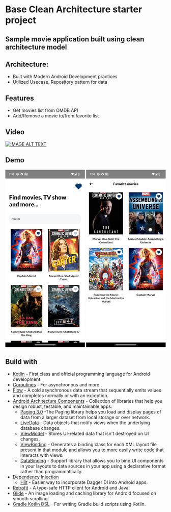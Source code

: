 # Base Clean Architecture starter project

## Sample movie application built using clean architecture model

## Architecture:
- Built with Modern Android Development practices
- Utilized Usecase, Repository pattern for data

## Features
- Get movies list from OMDB API
- Add/Remove a movie to/from favorite list

## Video
[![IMAGE ALT TEXT](https://img.youtube.com/vi/lVgnijNNBhc/maxresdefault.jpg)](https://www.youtube.com/watch?v=lVgnijNNBhc "Video Demo")

## Demo
<img src="search.jpg" alt="drawing" width="250"/>
<img src="favorite.jpg" alt="drawing" width="250"/>

## Build with

- [Kotlin](https://kotlinlang.org/) - First class and official programming language for Android development.
- [Coroutines](https://kotlinlang.org/docs/reference/coroutines-overview.html) - For asynchronous and more..
- [Flow](https://kotlin.github.io/kotlinx.coroutines/kotlinx-coroutines-core/kotlinx.coroutines.flow/-flow/) - A cold asynchronous data stream that sequentially emits values and completes normally or with an exception.
- [Android Architecture Components](https://developer.android.com/topic/libraries/architecture) - Collection of libraries that help you design robust, testable, and maintainable apps.
  - [Paging 3.0](https://developer.android.com/topic/libraries/architecture/paging/v3-overview) -The Paging library helps you load and display pages of data from a larger dataset from local storage or over network.
  - [LiveData](https://developer.android.com/topic/libraries/architecture/livedata) - Data objects that notify views when the underlying database changes.
  - [ViewModel](https://developer.android.com/topic/libraries/architecture/viewmodel) - Stores UI-related data that isn't destroyed on UI changes.
  - [ViewBinding](https://developer.android.com/topic/libraries/view-binding) - Generates a binding class for each XML layout file present in that module and allows you to more easily write code that interacts with views.
  - [DataBinding](https://developer.android.com/topic/libraries/data-binding) - Support library that allows you to bind UI components in your layouts to data sources in your app using a declarative format rather than programmatically.
- [Dependency Injection](https://developer.android.com/training/dependency-injection)
  - [Hilt](https://dagger.dev/hilt) - Easier way to incorporate Dagger DI into Android apps.
- [Retrofit](https://square.github.io/retrofit/) - A type-safe HTTP client for Android and Java.
- [Glide](https://github.com/bumptech/glide) - An image loading and caching library for Android focused on smooth scrolling.
- [Gradle Kotlin DSL](https://docs.gradle.org/current/userguide/kotlin_dsl.html) - For writing Gradle build scripts using Kotlin.


